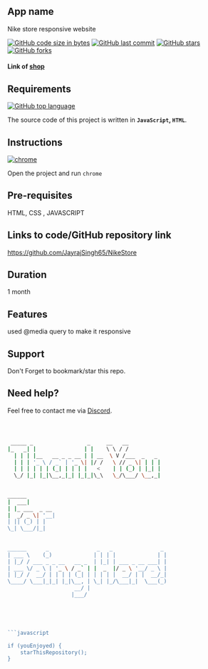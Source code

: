 ## App name
Nike store responsive website 

[![GitHub code size in bytes](https://img.shields.io/github/languages/code-size/JayrajSingh65/NikeStore?logo=github&style=social)](https://github.com/angulardevelopment/) [![GitHub last commit](https://img.shields.io/github/last-commit/JayrajSingh65/NikeStore?style=social&logo=git)](https://github.com/angulardevelopment/) [![GitHub stars](https://img.shields.io/github/stars/JayrajSingh65/NikeStore?style=social)](https://github.com/JayrajSingh65/NikeStore/stargazers) [![GitHub forks](https://img.shields.io/github/forks/JayrajSingh65/NikeStore?style=social&logo=git)](https://github.com/JayrajSingh65/NikeStore/network)


#### Link of [shop](https://x4ydatbzymsp7odo4hpd5a.on.drv.tw/www.nikejay.blog/nike.html) 


## Requirements

[![GitHub top language](https://img.shields.io/github/languages/top/JayrajSingh65/NikeStore?logo=html&style=social)](https://github.com/angulardevelopment/)

The source code of this project is written in **`JavaScript`, `HTML`**. 

## Instructions

[![chrome](https://img.shields.io/badge/Open-project-lightgrey.svg?logo=google-chrome&style=popout&logoColor=red)](#)

Open the project and run `chrome`

## Pre-requisites
HTML, CSS , JAVASCRIPT
## Links to code/GitHub repository link
https://github.com/JayrajSingh65/NikeStore

## Duration
1 month

## Features
used @media query to make it responsive
## Support
Don't Forget to bookmark/star this repo.

## Need help?

Feel free to contact me via [Discord](#).


```bash



 _____ _                 _     __   __            
|_   _| |               | |    \ \ / /            
  | | | |__   __ _ _ __ | | __  \ V /___  _   _   
  | | | '_ \ / _` | '_ \| |/ /   \ // _ \| | | |  
  | | | | | | (_| | | | |   <    | | (_) | |_| |  
  \_/ |_| |_|\__,_|_| |_|_|\_\   \_/\___/ \__,_|  
                                                  
                                                  
______                                            
|  ___|                                           
| |_ ___  _ __                                    
|  _/ _ \| '__|                                   
| || (_) | |                                      
\_| \___/|_|                                      
                                                  
                                                  
______      _               _   _               _ 
| ___ \    (_)             | | | |             | |
| |_/ / ___ _ _ __   __ _  | |_| | ___ _ __ ___| |
| ___ \/ _ \ | '_ \ / _` | |  _  |/ _ \ '__/ _ \ |
| |_/ /  __/ | | | | (_| | | | | |  __/ | |  __/_|
\____/ \___|_|_| |_|\__, | \_| |_/\___|_|  \___(_)
                     __/ |                        
                    |___/                         

 



```javascript

if (youEnjoyed) {
    starThisRepository();
}

```

